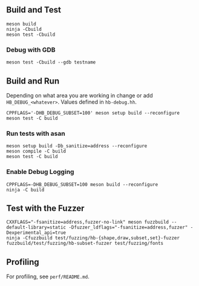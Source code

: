 ## Build and Test

```shell
meson build
ninja -Cbuild
meson test -Cbuild
```

### Debug with GDB

```shell
meson test -Cbuild --gdb testname
```

## Build and Run

Depending on what area you are working in change or add `HB_DEBUG_<whatever>`.
Values defined in `hb-debug.hh`.

```shell
CPPFLAGS='-DHB_DEBUG_SUBSET=100' meson setup build --reconfigure
meson test -C build
```

### Run tests with asan

```shell
meson setup build -Db_sanitize=address --reconfigure
meson compile -C build
meson test -C build
```

### Enable Debug Logging

```shell
CPPFLAGS=-DHB_DEBUG_SUBSET=100 meson build --reconfigure
ninja -C build
```

## Test with the Fuzzer

```shell
CXXFLAGS="-fsanitize=address,fuzzer-no-link" meson fuzzbuild --default-library=static -Dfuzzer_ldflags="-fsanitize=address,fuzzer" -Dexperimental_api=true
ninja -Cfuzzbuild test/fuzzing/hb-{shape,draw,subset,set}-fuzzer
fuzzbuild/test/fuzzing/hb-subset-fuzzer test/fuzzing/fonts
```

## Profiling

For profiling, see `perf/README.md`.

